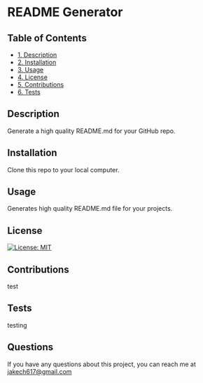 
        
# README Generator

## Table of Contents
* [1. Description](#description)
* [2. Installation](#installation)
* [3. Usage](#usage)
* [4. License](#license)
* [5. Contributions](#contributions)
* [6. Tests](#tests)

## Description
Generate a high quality README.md for your GitHub repo.

## Installation
Clone this repo to your local computer.

## Usage
Generates high quality README.md file for your projects.

## License
[![License: MIT](https://img.shields.io/badge/License-MIT-yellow.svg)](https://opensource.org/licenses/MIT)

## Contributions
test

## Tests
testing 

## Questions
If you have any questions about this project, you can reach me at jakech617@gmail.com

